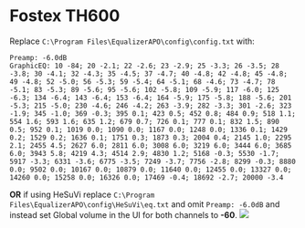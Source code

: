 # Fostex TH600
Replace `C:\Program Files\EqualizerAPO\config\config.txt` with:
```
Preamp: -6.0dB
GraphicEQ: 10 -84; 20 -2.1; 22 -2.6; 23 -2.9; 25 -3.3; 26 -3.5; 28 -3.8; 30 -4.1; 32 -4.3; 35 -4.5; 37 -4.7; 40 -4.8; 42 -4.8; 45 -4.8; 49 -4.8; 52 -5.0; 56 -5.3; 59 -5.4; 64 -5.1; 68 -4.6; 73 -4.7; 78 -5.1; 83 -5.3; 89 -5.6; 95 -5.6; 102 -5.8; 109 -5.9; 117 -6.0; 125 -6.3; 134 -6.4; 143 -6.4; 153 -6.4; 164 -5.9; 175 -5.8; 188 -5.6; 201 -5.3; 215 -5.0; 230 -4.6; 246 -4.2; 263 -3.9; 282 -3.3; 301 -2.6; 323 -1.9; 345 -1.0; 369 -0.3; 395 0.1; 423 0.5; 452 0.8; 484 0.9; 518 1.1; 554 1.6; 593 1.6; 635 1.2; 679 0.7; 726 0.1; 777 0.1; 832 1.5; 890 0.5; 952 0.1; 1019 0.0; 1090 0.0; 1167 0.0; 1248 0.0; 1336 0.1; 1429 0.2; 1529 0.2; 1636 0.1; 1751 0.3; 1873 0.3; 2004 0.4; 2145 1.0; 2295 2.1; 2455 4.5; 2627 6.0; 2811 6.0; 3008 6.0; 3219 6.0; 3444 6.0; 3685 6.0; 3943 5.8; 4219 4.3; 4514 2.9; 4830 1.2; 5168 -0.3; 5530 -1.7; 5917 -3.3; 6331 -3.6; 6775 -3.5; 7249 -3.7; 7756 -2.8; 8299 -0.3; 8880 0.0; 9502 0.0; 10167 0.0; 10879 0.0; 11640 0.0; 12455 0.0; 13327 0.0; 14260 0.0; 15258 0.0; 16326 0.0; 17469 -0.4; 18692 -2.7; 20000 -3.4
```
**OR** if using HeSuVi replace `C:\Program Files\EqualizerAPO\config\HeSuVi\eq.txt` and omit `Preamp: -6.0dB` and instead set Global volume in the UI for both channels to **-60**.
![](https://raw.githubusercontent.com/jaakkopasanen/AutoEq/master/results/Innerfidelity%202017/headphoncecom/onear/Fostex%20TH600/Fostex%20TH600.png)